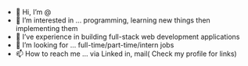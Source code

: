 - 👋 Hi, I’m @
- 👀 I’m interested in ... programming, learning new things then implementing them
- 🌱 I’ve experience in building full-stack web development applications
- 💞️ I’m looking for ... full-time/part-time/intern jobs
- 📫 How to reach me ... via Linked in, mail( Check my profile for links)

<!---
pradeep652227/pradeep652227 is a ✨ special ✨ repository because its `README.md` (this file) appears on your GitHub profile.
You can click the Preview link to take a look at your changes.
--->

